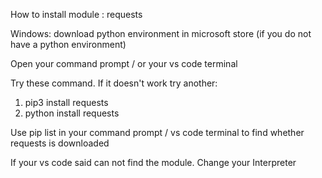 How to install module : requests

Windows: download python environment in microsoft store (if you do not have a python environment)

Open your command prompt /  or your vs code terminal

Try these command. If it doesn't work try another:
1. pip3 install requests
2. python install requests

Use pip list in your command prompt / vs code terminal to find whether requests is downloaded

If your vs code said can not find the module. Change your Interpreter

